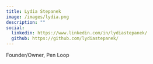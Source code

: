 ```yaml
---
title: Lydia Stepanek
image: /images/lydia.png
description: ""
social:
  linkedin: https://www.linkedin.com/in/lydiastepanek/
  github: https://github.com/lydiastepanek/
---
```


Founder/Owner, Pen Loop

